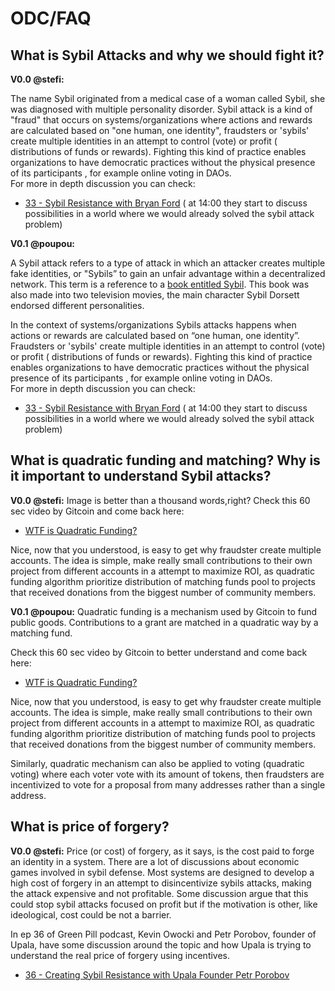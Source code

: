 # ODC/FAQ

##  What is Sybil Attacks and why we should fight it?

**V0.0 @stefi:**

The name Sybil originated from a medical case of a woman called Sybil, she was diagnosed  with multiple personality disorder. 
Sybil attack is a kind of "fraud" that occurs on systems/organizations where actions and rewards are calculated based on "one human, one identity", fraudsters or 'sybils' create multiple identities in an attempt to control (vote) or profit ( distributions of funds or rewards).
Fighting this kind of practice enables organizations to have democratic practices without the physical presence of its participants , for example online voting in DAOs.   
For more in depth discussion you can check:     
* [33 - Sybil Resistance with Bryan Ford](https://open.spotify.com/episode/0PEAQCYSRZTxDM5qddP4K0?si=bxdF437OTv2xAmRp6XKbp) ( at 14:00 they start to discuss possibilities in a world where we would already solved the sybil attack problem) 


**V0.1 @poupou:**

A Sybil attack refers to a type of attack in which an attacker creates multiple fake identities, or "Sybils” to gain an unfair advantage within a decentralized network. This term is a reference to a [book entitled Sybil](https://en.wikipedia.org/wiki/Sybil_(Schreiber_book)). This book was also made into two television movies, the main character Sybil Dorsett endorsed different personalities.

In the context of systems/organizations Sybils attacks happens when actions or rewards are calculated based on “one human, one identity”.
Fraudsters or 'sybils' create multiple identities in an attempt to control (vote) or profit ( distributions of funds or rewards).
Fighting this kind of practice enables organizations to have democratic practices without the physical presence of its participants , for example online voting in DAOs.   
For more in depth discussion you can check:     
* [33 - Sybil Resistance with Bryan Ford](https://open.spotify.com/episode/0PEAQCYSRZTxDM5qddP4K0?si=bxdF437OTv2xAmRp6XKbp) ( at 14:00 they start to discuss possibilities in a world where we would already solved the sybil attack problem) 


## What is quadratic funding and matching? Why is it important to understand Sybil attacks?  
**V0.0 @stefi:**
Image is better than a thousand words,right? Check this 60 sec video by Gitcoin and come back here:  
* [WTF is Quadratic Funding? ](https://wtfisqf.com/?grant=&grant=&match=1)  

Nice, now that you understood, is easy to get why fraudster create multiple accounts. The idea is simple, make really small contributions to their own project from different accounts in a attempt to maximize ROI, as quadratic funding algorithm prioritize distribution of matching funds pool to projects that received donations from the biggest number of community members. 

**V0.1 @poupou:**
Quadratic funding is a mechanism used by Gitcoin to fund public goods. Contributions to a grant are matched in a quadratic way by a matching fund.

Check this 60 sec video by Gitcoin to better understand and come back here:  
* [WTF is Quadratic Funding? ](https://wtfisqf.com/?grant=&grant=&match=1)  

Nice, now that you understood, is easy to get why fraudster create multiple accounts. The idea is simple, make really small contributions to their own project from different accounts in a attempt to maximize ROI, as quadratic funding algorithm prioritize distribution of matching funds pool to projects that received donations from the biggest number of community members.

Similarly, quadratic mechanism can also be applied to voting (quadratic voting) where each voter vote with its amount of tokens, then fraudsters are incentivized to vote for a proposal from many addresses rather than a single address.


## What is price of forgery? 
**V0.0 @stefi:**
Price (or cost) of forgery, as it says, is the cost paid to forge an identity in a system. There are a lot of discussions about economic games involved in sybil defense. Most systems are designed to develop a high cost of forgery in an attempt to disincentivize sybils attacks, making the attack expensive and not profitable. Some discussion argue that this could stop sybil attacks focused on profit but if the motivation is other, like ideological, cost could be not a barrier.  

In ep 36 of Green Pill podcast, Kevin Owocki and Petr Porobov, founder of Upala, have some discussion around the topic and how Upala is trying to understand the real price of forgery using incentives. 

* [36 - Creating Sybil Resistance with Upala Founder Petr Porobov]( https://open.spotify.com/episode/1Mz7efMzvziu1I8PZXS44O?si=rUpVFBQCSFOj88mK3ncw9Q)



